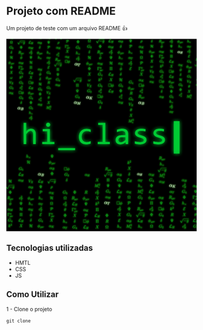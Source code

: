 # Projeto com README

Um projeto de teste com um arquivo README 👍

<img src="./teste.gif" alt="imagem aleatoria">

## Tecnologias utilizadas
- HMTL
- CSS
- JS

## Como Utilizar

1 - Clone o projeto
```
git clone
```

